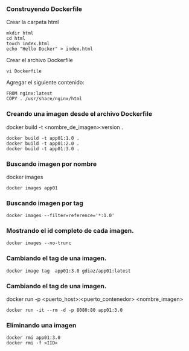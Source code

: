 ### Construyendo Dockerfile
Crear la carpeta html
```
mkdir html
cd html
touch index.html
echo "Hello Docker" > index.html
```
Crear el archivo Dockerfile
```
vi Dockerfile
```
Agregar el siguiente contenido:
```
FROM nginx:latest
COPY . /usr/share/nginx/html  
```
### Creando una imagen desde el archivo Dockerfile
docker build -t <nombre_de_imagen>:version .
```
docker build -t app01:1.0 .
docker build -t app01:2.0 .
docker build -t app01:3.0 .

```
### Buscando imagen por nombre
docker images <nombre>
```
docker images app01
```

### Buscando imagen por tag
```
docker images --filter=reference='*:1.0'
```

### Mostrando el id completo de cada imagen.
```
docker images --no-trunc
```

### Cambiando el tag de una imagen.
```
docker image tag  app01:3.0 gdiaz/app01:latest
```

### Cambiando el tag de una imagen.
docker run -p <puerto_host>:<puerto_contenedor> <nombre_imagen>
```
docker run -it --rm -d -p 8080:80 app01:3.0
```

### Eliminando una imagen
```
docker rmi app01:3.0
docker rmi -f <IID>
```
